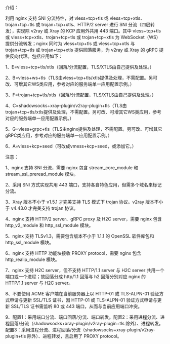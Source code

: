 介绍：

利用 nginx 支持 SNI 分流特性，对 vless+tcp+tls 或 vless+tcp+xtls、trojan+tcp+tls 或 trojan+tcp+xtls、HTTP/2 server 进行 SNI 分流（四层转发），实现除 v2ray 或 Xray 的 KCP 应用外共用 443 端口。其中 vless+tcp+tls 或 vless+tcp+xtls、trojan+tcp+tls 或 trojan+tcp+xtls 为 WebSocket（WS） 提供分流转发；nginx 同时为 vless+tcp+tls 或 vless+tcp+xtls 与 trojan+tcp+tls 或 trojan+tcp+xtls 提供回落服务，为 v2ray 或 Xray 的 gRPC 提供反向代理。包括应用如下：

1、E=vless+tcp+tls/xtls（回落/分流配置，TLS/XTLS由自己提供及处理。）

2、B=vless+ws+tls（TLS由vless+tcp+tls/xtls提供及处理，不需配置。另可改、可增其它WS类应用，参考对应的服务端单一应用配置示例。）

3、F=trojan+tcp+tls/xtls（回落/分流配置，TLS/XTLS由自己提供及处理。）

4、C=shadowsocks+xray-plugin/v2ray-plugin+tls（TLS由trojan+tcp+tls/xtls提供及处理，不需配置。另可改、可增其它WS类应用，参考对应的服务端单一应用配置示例。）

5、G=vless+grpc+tls（TLS由nginx提供及处理，不需配置。另可改、可增其它gRPC类应用，参考对应的服务端单一应用配置示例。）

6、A=vless+kcp+seed（可改成vmess+kcp+seed，或添加它。）

注意：

1、nginx 支持 SNI 分流，需要 nginx 包含 stream_core_module 和 stream_ssl_preread_module 模块。

2、采用 SNI 方式实现共用 443 端口，支持各自特色应用，但需多个域名来标记分流。

3、Xray 版本不小于 v1.5.1 才完美支持 TLS 模式下 trojan 协议。v2ray 版本不小于 v4.43.0 才完美支持 trojan 协议。

4、nginx 支持 HTTP/2 server、gRPC proxy 及 H2C server，需要 nginx 包含 http_v2_module 和 http_ssl_module 模块。

5、nginx 支持 TLSv1.3，需要包含版本不小于 1.1.1 的 OpenSSL 软件库包和 http_ssl_module 模块。

6、nginx 支持 HTTP 功能块接收 PROXY protocol，需要 nginx 包含 http_realip_module 模块。

7、nginx 支持 H2C server，但不支持 HTTP/1.1 server 与 H2C server 共用一个端口或一个进程；故回落分成 http/1.1 回落与 h2 回落分别对应 nginx 的 HTTP/1.1 server 与 H2C server。

8、不要使用 ACME 客户端在当前服务器上以 HTTP-01 或 TLS-ALPN-01 验证方式申请与更新 SSL/TLS 证书，因 HTTP-01 或 TLS-ALPN-01 验证方式申请与更新 SSL/TLS 证书需监听 80 或 443 端口，从而与当前应用端口冲突。

9、配置1：采用端口分流、端口回落/分流、端口转发。配置2：采用进程分流、进程回落/分流（shadowsocks+xray-plugin/v2ray-plugin+tls 除外）、进程转发。配置3：采用进程分流、进程回落/分流（shadowsocks+xray-plugin/v2ray-plugin+tls 除外）、进程转发，且启用了 PROXY protocol。
